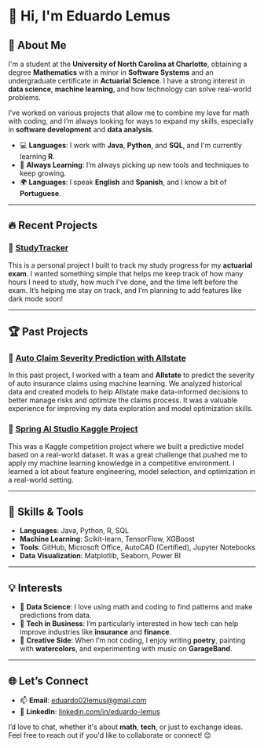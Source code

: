 # 👋 **Hi, I'm Eduardo Lemus**  

## 🌟 **About Me**  
I'm a student at the **University of North Carolina at Charlotte**, obtaining a degree **Mathematics** with a minor in **Software Systems** and an undergraduate certificate in **Actuarial Science**. I have a strong interest in **data science**, **machine learning**, and how technology can solve real-world problems.

I’ve worked on various projects that allow me to combine my love for math with coding, and I’m always looking for ways to expand my skills, especially in **software development** and **data analysis**.

- 💻 **Languages**: I work with **Java**, **Python**, and **SQL**, and I'm currently learning **R**.
- 🌱 **Always Learning**: I’m always picking up new tools and techniques to keep growing.
- 🌍 **Languages**: I speak **English** and **Spanish**, and I know a bit of **Portuguese**.

---
## 🔥 **Recent Projects**

### 📱 **[StudyTracker](https://github.com/eduardo56lemus/StudyTracker)**  
This is a personal project I built to track my study progress for my **actuarial exam**. I wanted something simple that helps me keep track of how many hours I need to study, how much I've done, and the time left before the exam. It’s helping me stay on track, and I’m planning to add features like dark mode soon!

---

## 🏆 **Past Projects**  

### 🚗 **[Auto Claim Severity Prediction with Allstate](https://github.com/Allstate1A-BTT/Allstate1A-Studio-Project)**  
In this past project, I worked with a team and **Allstate** to predict the severity of auto insurance claims using machine learning. We analyzed historical data and created models to help Allstate make data-informed decisions to better manage risks and optimize the claims process. It was a valuable experience for improving my data exploration and model optimization skills.

### 🏁 **[Spring AI Studio Kaggle Project](https://github.com/Team-Beta-Carotene/Spring-AI-Studio-Kaggle-Project)**  
This was a Kaggle competition project where we built a predictive model based on a real-world dataset. It was a great challenge that pushed me to apply my machine learning knowledge in a competitive environment. I learned a lot about feature engineering, model selection, and optimization in a real-world setting.

---

## 🧠 **Skills & Tools**  

- **Languages**: Java, Python, R, SQL
- **Machine Learning**: Scikit-learn, TensorFlow, XGBoost
- **Tools**: GitHub, Microsoft Office, AutoCAD (Certified), Jupyter Notebooks
- **Data Visualization**: Matplotlib, Seaborn, Power BI

---

## 💡 **Interests**  
- 🔢 **Data Science**: I love using math and coding to find patterns and make predictions from data.  
- 🏢 **Tech in Business**: I’m particularly interested in how tech can help improve industries like **insurance** and **finance**.  
- 🎨 **Creative Side**: When I’m not coding, I enjoy writing **poetry**, painting with **watercolors**, and experimenting with music on **GarageBand**.

---

## 🌐 **Let’s Connect**  

- 📫 **Email**: [eduardo02lemus@gmail.com](mailto:eduardo02lemus@gmail.com)  
- 💼 **LinkedIn**: [linkedin.com/in/eduardo-lemus](https://www.linkedin.com/in/eduardo-lemus-223fff/)

I’d love to chat, whether it's about **math**, **tech**, or just to exchange ideas. Feel free to reach out if you'd like to collaborate or connect! 😊
